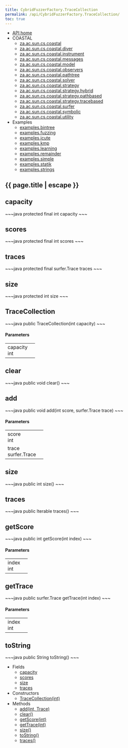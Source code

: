 ```yaml
---
title: CybridFuzzerFactory.TraceCollection
permalink: /api/CybridFuzzerFactory.TraceCollection/
toc: true
---
```


<section class="sidetoc">
<ul class="section-nav">
<li class="toc-entry toc-h2">
<a class="top" href="{{ '/api/' | relative_url }}">API home</a>
</li>
<li class="toc-entry toc-h2">
COASTAL<ul>
<li class="toc-entry toc-h3">
<a href="{{ '/api/za.ac.sun.cs.coastal/' | relative_url }}">za.ac.sun.cs.coastal</a></li>
<li class="toc-entry toc-h3">
<a href="{{ '/api/za.ac.sun.cs.coastal.diver/' | relative_url }}">za.ac.sun.cs.coastal.diver</a></li>
<li class="toc-entry toc-h3">
<a href="{{ '/api/za.ac.sun.cs.coastal.instrument/' | relative_url }}">za.ac.sun.cs.coastal.instrument</a></li>
<li class="toc-entry toc-h3">
<a href="{{ '/api/za.ac.sun.cs.coastal.messages/' | relative_url }}">za.ac.sun.cs.coastal.messages</a></li>
<li class="toc-entry toc-h3">
<a href="{{ '/api/za.ac.sun.cs.coastal.model/' | relative_url }}">za.ac.sun.cs.coastal.model</a></li>
<li class="toc-entry toc-h3">
<a href="{{ '/api/za.ac.sun.cs.coastal.observers/' | relative_url }}">za.ac.sun.cs.coastal.observers</a></li>
<li class="toc-entry toc-h3">
<a href="{{ '/api/za.ac.sun.cs.coastal.pathtree/' | relative_url }}">za.ac.sun.cs.coastal.pathtree</a></li>
<li class="toc-entry toc-h3">
<a href="{{ '/api/za.ac.sun.cs.coastal.solver/' | relative_url }}">za.ac.sun.cs.coastal.solver</a></li>
<li class="toc-entry toc-h3">
<a href="{{ '/api/za.ac.sun.cs.coastal.strategy/' | relative_url }}">za.ac.sun.cs.coastal.strategy</a></li>
<li class="toc-entry toc-h3">
<a href="{{ '/api/za.ac.sun.cs.coastal.strategy.hybrid/' | relative_url }}">za.ac.sun.cs.coastal.strategy.hybrid</a></li>
<li class="toc-entry toc-h3">
<a href="{{ '/api/za.ac.sun.cs.coastal.strategy.pathbased/' | relative_url }}">za.ac.sun.cs.coastal.strategy.pathbased</a></li>
<li class="toc-entry toc-h3">
<a href="{{ '/api/za.ac.sun.cs.coastal.strategy.tracebased/' | relative_url }}">za.ac.sun.cs.coastal.strategy.tracebased</a></li>
<li class="toc-entry toc-h3">
<a href="{{ '/api/za.ac.sun.cs.coastal.surfer/' | relative_url }}">za.ac.sun.cs.coastal.surfer</a></li>
<li class="toc-entry toc-h3">
<a href="{{ '/api/za.ac.sun.cs.coastal.symbolic/' | relative_url }}">za.ac.sun.cs.coastal.symbolic</a></li>
<li class="toc-entry toc-h3">
<a href="{{ '/api/za.ac.sun.cs.coastal.utility/' | relative_url }}">za.ac.sun.cs.coastal.utility</a></li>
</ul>
</li>
<li class="toc-entry toc-h2">
Examples<ul>
<li class="toc-entry toc-h3">
<a href="{{ '/api/examples.bintree/' | relative_url }}">examples.bintree</a></li>
<li class="toc-entry toc-h3">
<a href="{{ '/api/examples.fuzzing/' | relative_url }}">examples.fuzzing</a></li>
<li class="toc-entry toc-h3">
<a href="{{ '/api/examples.jcute/' | relative_url }}">examples.jcute</a></li>
<li class="toc-entry toc-h3">
<a href="{{ '/api/examples.kmp/' | relative_url }}">examples.kmp</a></li>
<li class="toc-entry toc-h3">
<a href="{{ '/api/examples.learning/' | relative_url }}">examples.learning</a></li>
<li class="toc-entry toc-h3">
<a href="{{ '/api/examples.remainder/' | relative_url }}">examples.remainder</a></li>
<li class="toc-entry toc-h3">
<a href="{{ '/api/examples.simple/' | relative_url }}">examples.simple</a></li>
<li class="toc-entry toc-h3">
<a href="{{ '/api/examples.statik/' | relative_url }}">examples.statik</a></li>
<li class="toc-entry toc-h3">
<a href="{{ '/api/examples.strings/' | relative_url }}">examples.strings</a></li>
</ul>
</li>
</ul>
</section>
<section class="main">
<h1>{{ page.title | escape }}</h1>
<h2><a class="anchor" name="capacity"></a>capacity</h2>
<div markdown="1">
~~~java
protected final int capacity
~~~
</div>
<p>
</p>
<h2><a class="anchor" name="scores"></a>scores</h2>
<div markdown="1">
~~~java
protected final int scores
~~~
</div>
<p>
</p>
<h2><a class="anchor" name="traces"></a>traces</h2>
<div markdown="1">
~~~java
protected final surfer.Trace traces
~~~
</div>
<p>
</p>
<h2><a class="anchor" name="size"></a>size</h2>
<div markdown="1">
~~~java
protected int size
~~~
</div>
<p>
</p>
<h2><a class="anchor" name="TraceCollection"></a>TraceCollection</h2>
<div markdown="1">
~~~java
public TraceCollection(int capacity)
~~~
</div>
<h4>Parameters</h4>
<table class="parameters">
<tbody>
<tr>
<td>
capacity<br/><span class="paramtype">int</span></td>
<td>
</td>
</tr>
</tbody>
</table>
<h2><a class="anchor" name="clear"></a>clear</h2>
<div markdown="1">
~~~java
public void clear()
~~~
</div>
<h2><a class="anchor" name="add"></a>add</h2>
<div markdown="1">
~~~java
public void add(int score, surfer.Trace trace)
~~~
</div>
<h4>Parameters</h4>
<table class="parameters">
<tbody>
<tr>
<td>
score<br/><span class="paramtype">int</span></td>
<td>
</td>
</tr>
<tr>
<td>
trace<br/><span class="paramtype">surfer.Trace</span></td>
<td>
</td>
</tr>
</tbody>
</table>
<h2><a class="anchor" name="size"></a>size</h2>
<div markdown="1">
~~~java
public int size()
~~~
</div>
<h2><a class="anchor" name="traces"></a>traces</h2>
<div markdown="1">
~~~java
public Iterable traces()
~~~
</div>
<h2><a class="anchor" name="getScore"></a>getScore</h2>
<div markdown="1">
~~~java
public int getScore(int index)
~~~
</div>
<h4>Parameters</h4>
<table class="parameters">
<tbody>
<tr>
<td>
index<br/><span class="paramtype">int</span></td>
<td>
</td>
</tr>
</tbody>
</table>
<h2><a class="anchor" name="getTrace"></a>getTrace</h2>
<div markdown="1">
~~~java
public surfer.Trace getTrace(int index)
~~~
</div>
<h4>Parameters</h4>
<table class="parameters">
<tbody>
<tr>
<td>
index<br/><span class="paramtype">int</span></td>
<td>
</td>
</tr>
</tbody>
</table>
<h2><a class="anchor" name="toString"></a>toString</h2>
<div markdown="1">
~~~java
public String toString()
~~~
</div>
</section>
<section class="apitoc">
<ul class="section-nav">
<li class="toc-entry toc-h2">
Fields<ul>
<li class="toc-entry toc-h3">
<a href="{{ '/api/CybridFuzzerFactory.TraceCollection/' | relative_url }}#capacity">capacity</a></li>
<li class="toc-entry toc-h3">
<a href="{{ '/api/CybridFuzzerFactory.TraceCollection/' | relative_url }}#scores">scores</a></li>
<li class="toc-entry toc-h3">
<a href="{{ '/api/CybridFuzzerFactory.TraceCollection/' | relative_url }}#size">size</a></li>
<li class="toc-entry toc-h3">
<a href="{{ '/api/CybridFuzzerFactory.TraceCollection/' | relative_url }}#traces">traces</a></li>
</ul>
</li>
<li class="toc-entry toc-h2">
Constructors<ul>
<li class="toc-entry toc-h3">
<a href="{{ '/api/CybridFuzzerFactory.TraceCollection/' | relative_url }}#TraceCollection">TraceCollection(int)</a></li>
</ul>
</li>
<li class="toc-entry toc-h2">
Methods<ul>
<li class="toc-entry toc-h3">
<a href="{{ '/api/CybridFuzzerFactory.TraceCollection/' | relative_url }}#add">add(int, Trace)</a></li>
<li class="toc-entry toc-h3">
<a href="{{ '/api/CybridFuzzerFactory.TraceCollection/' | relative_url }}#clear">clear()</a></li>
<li class="toc-entry toc-h3">
<a href="{{ '/api/CybridFuzzerFactory.TraceCollection/' | relative_url }}#getScore">getScore(int)</a></li>
<li class="toc-entry toc-h3">
<a href="{{ '/api/CybridFuzzerFactory.TraceCollection/' | relative_url }}#getTrace">getTrace(int)</a></li>
<li class="toc-entry toc-h3">
<a href="{{ '/api/CybridFuzzerFactory.TraceCollection/' | relative_url }}#size">size()</a></li>
<li class="toc-entry toc-h3">
<a href="{{ '/api/CybridFuzzerFactory.TraceCollection/' | relative_url }}#toString">toString()</a></li>
<li class="toc-entry toc-h3">
<a href="{{ '/api/CybridFuzzerFactory.TraceCollection/' | relative_url }}#traces">traces()</a></li>
</ul>
</li>

</ul>
</section>
